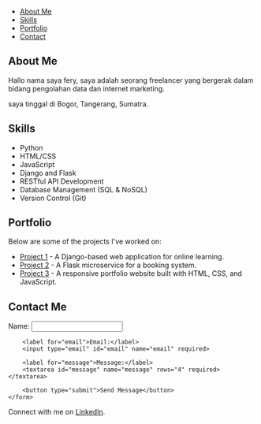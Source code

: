 <nav>
    <ul>
        <li><a href="#about">About Me</a></li>
        <li><a href="#skills">Skills</a></li>
        <li><a href="#portfolio">Portfolio</a></li>
        <li><a href="#contact">Contact</a></li>
    </ul>
</nav>

<section id="about">
    <h2>About Me</h2>
    <p> Hallo nama saya fery, saya adalah seorang freelancer yang bergerak dalam bidang pengolahan data dan internet marketing.</p>
    <p> saya tinggal di Bogor, Tangerang, Sumatra.</p>
</section>

<section id="skills">
    <h2>Skills</h2>
    <ul>
        <li>Python</li>
        <li>HTML/CSS</li>
        <li>JavaScript</li>
        <li>Django and Flask</li>
        <li>RESTful API Development</li>
        <li>Database Management (SQL & NoSQL)</li>
        <li>Version Control (Git)</li>
    </ul>
</section>

<section id="portfolio">
    <h2>Portfolio</h2>
    <p>Below are some of the projects I've worked on:</p>
    <ul>
        <li><a href="https://example.com/project1">Project 1</a> - A Django-based web application for online learning.</li>
        <li><a href="https://example.com/project2">Project 2</a> - A Flask microservice for a booking system.</li>
        <li><a href="https://example.com/project3">Project 3</a> - A responsive portfolio website built with HTML, CSS, and JavaScript.</li>
    </ul>
</section>

<section id="contact">
    <h2>Contact Me</h2>
    <form action="submit_form.php" method="POST">
        <label for="name">Name:</label>
        <input type="text" id="name" name="name" required>
        
        <label for="email">Email:</label>
        <input type="email" id="email" name="email" required>
        
        <label for="message">Message:</label>
        <textarea id="message" name="message" rows="4" required></textarea>
        
        <button type="submit">Send Message</button>
    </form>
</section>

<footer>
    <p>Connect with me on <a href="https://linkedin.com/in/feryferdian">LinkedIn</a>.</p>
</footer>
